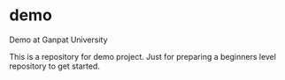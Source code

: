 # demo
Demo at Ganpat University

This is a repository for demo project.
Just for preparing a beginners level repository to get started. 

